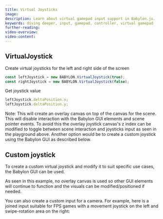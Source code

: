 ```yaml
---
title: Virtual Joysticks
image:
description: Learn about virtual gamepad input support in Babylon.js.
keywords: diving deeper, input, gamepad, controller, virtual gamepad
further-reading:
video-overview:
video-content:
---
```


## VirtualJoystick

Create virtual joysticks for the left and right side of the screen

```javascript
const leftJoystick = new BABYLON.VirtualJoystick(true);
const rightJoystick = new BABYLON.VirtualJoystick(false);
```

Get joystick value

```javascript
leftJoystick.deltaPosition.x;
leftJoystick.deltaPosition.y;
```

<Playground id="#PRQU53#7" title="VirtualJoystick Example" description="Simple example showing how to add a VirtualJoystick to your scene." image="/img/playgroundsAndNMEs/divingDeeperVirtualJoystick1.jpg"/>

Note: This will create an overlay canvas on top of the canvas for the scene. This will disable interaction with the Babylon GUI elements and scene pointer events. To avoid this the overlay joystick canvas's z index can be modified to toggle between scene interaction and joysticks input as seen in the playground above. Another option would be to create a custom joystick using the Babylon GUI as described below.

## Custom joystick

To create a custom virtual joystick and modify it to suit specific use cases, the Babylon GUI can be used.

<Playground id="#C6V6UY#5" title="Custom Joystick Example" description="Simple example showing how to add a Custom Joystick to your scene." image="/img/playgroundsAndNMEs/divingDeeperVirtualJoystick2.jpg"/>

As seen in this example, no overlay canvas is used so other GUI elements will continue to function and the visuals can be modified/positioned if needed.

You can also create a custom input for a camera. For example, here is a joined input suitable for FPS games with a movement joystick on the left and swipe-rotation area on the right:

<Playground id="#MQ9B0X#3" title="Custom Joystick Input Example" description="Simple example showing how to add a Custom Joystick Input to your camera." image="/img/playgroundsAndNMEs/divingDeeperVirtualJoystick2.jpg"/>
